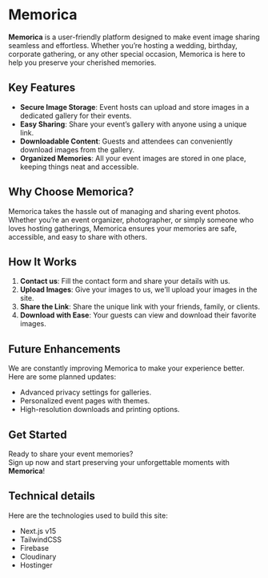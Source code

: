# Memorica  

**Memorica** is a user-friendly platform designed to make event image sharing seamless and effortless. Whether you’re hosting a wedding, birthday, corporate gathering, or any other special occasion, Memorica is here to help you preserve your cherished memories.  

## Key Features  

- **Secure Image Storage**: Event hosts can upload and store images in a dedicated gallery for their events.  
- **Easy Sharing**: Share your event’s gallery with anyone using a unique link.  
- **Downloadable Content**: Guests and attendees can conveniently download images from the gallery.  
- **Organized Memories**: All your event images are stored in one place, keeping things neat and accessible.  

## Why Choose Memorica?  

Memorica takes the hassle out of managing and sharing event photos. Whether you’re an event organizer, photographer, or simply someone who loves hosting gatherings, Memorica ensures your memories are safe, accessible, and easy to share with others.  

## How It Works  

1. **Contact us**: Fill the contact form and share your details with us.
2. **Upload Images**: Give your images to us, we'll upload your images in the site.
3. **Share the Link**: Share the unique link with your friends, family, or clients.  
4. **Download with Ease**: Your guests can view and download their favorite images.  

## Future Enhancements  

We are constantly improving Memorica to make your experience better. Here are some planned updates:

- Advanced privacy settings for galleries.
- Personalized event pages with themes.  
- High-resolution downloads and printing options.  

## Get Started  

Ready to share your event memories?  
Sign up now and start preserving your unforgettable moments with **Memorica**!  

## Technical details

Here are the technologies used to build this site:

- Next.js v15
- TailwindCSS
- Firebase
- Cloudinary
- Hostinger
